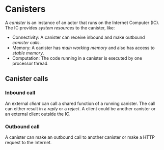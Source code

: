 # Canisters
A *canister* is an instance of an actor that runs on the Internet Computer (IC). The IC provides *system resources* to the canister, like:
- Connectivity: A canister can receive inbound and make outbound *canister calls*.
- Memory: A canister has *main working memory* and also has access to *stable memory*.
- Computation: The code running in a canister is executed by one processor thread. 

## Canister calls
### Inbound call
An external *client* can call a shared function of a running canister. The call can either result in a *reply* or a *reject*. A client could be another canister or an external client outside the IC. 

### Outbound call
A canister can make an outbound call to another canister or make a HTTP request to the Internet. 